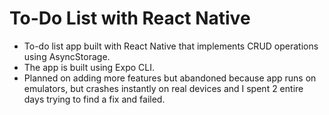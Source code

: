 # To-Do List with React Native

- To-do list app built with React Native that implements CRUD operations using AsyncStorage.
- The app is built using Expo CLI.
- Planned on adding more features but abandoned because app runs on emulators, but crashes instantly on real devices and I spent 2 entire days trying to find a fix and failed.
